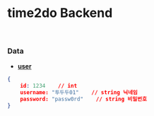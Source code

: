 # time2do Backend

<br/>

### Data

- **<u>user</u>**

```json
{
    id: 1234    // int
    username: "투두두01"    // string 닉네임
    password: "passw0rd"    // string 비밀번호
}
```